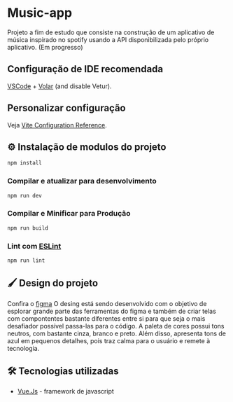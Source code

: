 # Music-app
Projeto a fim de estudo que consiste na construção de um aplicativo de música inspirado no spotify usando a API disponibilizada pelo próprio aplicativo. (Em progresso)

## Configuração de IDE recomendada

[VSCode](https://code.visualstudio.com/) + [Volar](https://marketplace.visualstudio.com/items?itemName=Vue.volar) (and disable Vetur).

## Personalizar configuração

Veja [Vite Configuration Reference](https://vitejs.dev/config/).

## ⚙️ Instalação de modulos do projeto

```sh
npm install
```

### Compilar e atualizar para desenvolvimento


```sh
npm run dev
```

### Compilar e Minificar para Produção

```sh
npm run build
```

### Lint com [ESLint](https://eslint.org/)

```sh
npm run lint
```

## 🖌 Design do projeto
Confira o [figma](https://www.figma.com/design/CNrn3ZWt3XtIIMrKDBDf5H/aplicativo-de-m%C3%BAsica?node-id=0-1&p=f&t=RpxlKUjmxQXGWXT5-0)
O desing está sendo desenvolvido com o objetivo de esplorar grande parte das ferramentas do figma e também de criar telas com compontentes bastante diferentes entre si para que seja o mais desafiador possível passa-las para o código. A paleta de cores possui tons neutros, com bastante cinza, branco e preto. Além disso, apresenta tons de azul em pequenos detalhes, pois traz calma para o usuário e remete à tecnologia.

## 🛠️ Tecnologias utilizadas
- [Vue.Js](https://vuejs.org/) - framework de javascript

